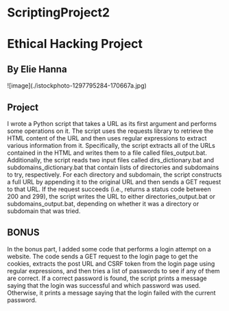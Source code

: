 # ScriptingProject2
<h1>Ethical Hacking Project</h1>
<h2>By Elie Hanna</h2>
![image](./istockphoto-1297795284-170667a.jpg)

<h2>Project</h2>
I wrote a Python script that takes a URL as its first argument and performs some operations on it. The script uses the requests library to retrieve the HTML content of the URL and then uses regular expressions to extract various information from it. Specifically, the script extracts all of the URLs contained in the HTML and writes them to a file called files_output.bat. Additionally, the script reads two input files called dirs_dictionary.bat and subdomains_dictionary.bat that contain lists of directories and subdomains to try, respectively. For each directory and subdomain, the script constructs a full URL by appending it to the original URL and then sends a GET request to that URL. If the request succeeds (i.e., returns a status code between 200 and 299), the script writes the URL to either directories_output.bat or subdomains_output.bat, depending on whether it was a directory or subdomain that was tried.

<h2>BONUS</h2>
In the bonus part, I added some code that performs a login attempt on a website. The code sends a GET request to the login page to get the cookies, extracts the post URL and CSRF token from the login page using regular expressions, and then tries a list of passwords to see if any of them are correct. If a correct password is found, the script prints a message saying that the login was successful and which password was used. Otherwise, it prints a message saying that the login failed with the current password.

